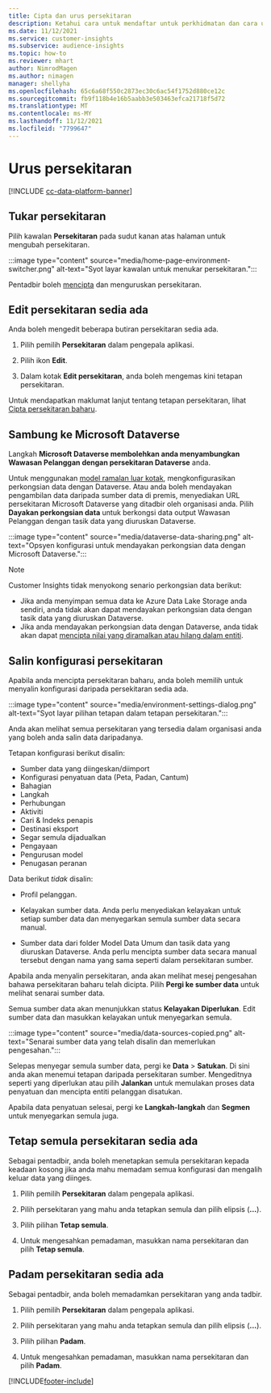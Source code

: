 ```yaml
---
title: Cipta dan urus persekitaran
description: Ketahui cara untuk mendaftar untuk perkhidmatan dan cara untuk menguruskan persekitaran.
ms.date: 11/12/2021
ms.service: customer-insights
ms.subservice: audience-insights
ms.topic: how-to
ms.reviewer: mhart
author: NimrodMagen
ms.author: nimagen
manager: shellyha
ms.openlocfilehash: 65c6a68f550c2873ec30c6ac54f1752d880ce12c
ms.sourcegitcommit: fb9f118b4e16b5aabb3e503463efca21718f5d72
ms.translationtype: MT
ms.contentlocale: ms-MY
ms.lasthandoff: 11/12/2021
ms.locfileid: "7799647"
---
```

# <a name="manage-environments"></a>Urus persekitaran

[!INCLUDE [cc-data-platform-banner](../includes/cc-data-platform-banner.md)]

## <a name="switch-environments"></a>Tukar persekitaran

Pilih kawalan **Persekitaran** pada sudut kanan atas halaman untuk mengubah persekitaran.

:::image type="content" source="media/home-page-environment-switcher.png" alt-text="Syot layar kawalan untuk menukar persekitaran.":::

Pentadbir boleh [mencipta](create-environment.md) dan menguruskan persekitaran.

## <a name="edit-an-existing-environment"></a>Edit persekitaran sedia ada

Anda boleh mengedit beberapa butiran persekitaran sedia ada.

1.  Pilih pemilih **Persekitaran** dalam pengepala aplikasi.

2.  Pilih ikon **Edit**.

3. Dalam kotak **Edit persekitaran**, anda boleh mengemas kini tetapan persekitaran.

Untuk mendapatkan maklumat lanjut tentang tetapan persekitaran, lihat [Cipta persekitaran baharu](create-environment.md).

## <a name="connect-to-microsoft-dataverse"></a>Sambung ke Microsoft Dataverse
   
Langkah **Microsoft Dataverse membolehkan anda menyambungkan Wawasan Pelanggan dengan persekitaran Dataverse** anda.

Untuk menggunakan [model ramalan luar kotak](predictions-overview.md#out-of-box-models), mengkonfigurasikan perkongsian data dengan Dataverse. Atau anda boleh mendayakan pengambilan data daripada sumber data di premis, menyediakan URL persekitaran Microsoft Dataverse yang ditadbir oleh organisasi anda. Pilih **Dayakan perkongsian data** untuk berkongsi data output Wawasan Pelanggan dengan tasik data yang diuruskan Dataverse.

:::image type="content" source="media/dataverse-data-sharing.png" alt-text="Opsyen konfigurasi untuk mendayakan perkongsian data dengan Microsoft Dataverse.":::

> [!NOTE]
> Customer Insights tidak menyokong senario perkongsian data berikut:
> - Jika anda menyimpan semua data ke Azure Data Lake Storage anda sendiri, anda tidak akan dapat mendayakan perkongsian data dengan tasik data yang diuruskan Dataverse.
> - Jika anda mendayakan perkongsian data dengan Dataverse, anda tidak akan dapat [mencipta nilai yang diramalkan atau hilang dalam entiti](predictions.md).

## <a name="copy-the-environment-configuration"></a>Salin konfigurasi persekitaran

Apabila anda mencipta persekitaran baharu, anda boleh memilih untuk menyalin konfigurasi daripada persekitaran sedia ada. 

:::image type="content" source="media/environment-settings-dialog.png" alt-text="Syot layar pilihan tetapan dalam tetapan persekitaran.":::

Anda akan melihat semua persekitaran yang tersedia dalam organisasi anda yang boleh anda salin data daripadanya.

Tetapan konfigurasi berikut disalin:

- Sumber data yang diingeskan/diimport
- Konfigurasi penyatuan data (Peta, Padan, Cantum)
- Bahagian
- Langkah
- Perhubungan
- Aktiviti
- Cari & Indeks penapis
- Destinasi eksport
- Segar semula dijadualkan
- Pengayaan
- Pengurusan model
- Penugasan peranan

Data berikut *tidak* disalin:

- Profil pelanggan.
- Kelayakan sumber data. Anda perlu menyediakan kelayakan untuk setiap sumber data dan menyegarkan semula sumber data secara manual.

- Sumber data dari folder Model Data Umum dan tasik data yang diuruskan Dataverse. Anda perlu mencipta sumber data secara manual tersebut dengan nama yang sama seperti dalam persekitaran sumber.

Apabila anda menyalin persekitaran, anda akan melihat mesej pengesahan bahawa persekitaran baharu telah dicipta. Pilih **Pergi ke sumber data** untuk melihat senarai sumber data.

Semua sumber data akan menunjukkan status **Kelayakan Diperlukan**. Edit sumber data dan masukkan kelayakan untuk menyegarkan semula.

:::image type="content" source="media/data-sources-copied.png" alt-text="Senarai sumber data yang telah disalin dan memerlukan pengesahan.":::

Selepas menyegar semula sumber data, pergi ke **Data** > **Satukan**. Di sini anda akan menemui tetapan daripada persekitaran sumber. Mengeditnya seperti yang diperlukan atau pilih **Jalankan** untuk memulakan proses data penyatuan dan mencipta entiti pelanggan disatukan.

Apabila data penyatuan selesai, pergi ke **Langkah-langkah** dan **Segmen** untuk menyegarkan semula juga.

## <a name="reset-an-existing-environment"></a>Tetap semula persekitaran sedia ada

Sebagai pentadbir, anda boleh menetapkan semula persekitaran kepada keadaan kosong jika anda mahu memadam semua konfigurasi dan mengalih keluar data yang diinges.

1.  Pilih pemilih **Persekitaran** dalam pengepala aplikasi. 

2.  Pilih persekitaran yang mahu anda tetapkan semula dan pilih elipsis (**...**). 

3. Pilih pilihan **Tetap semula**. 

4.  Untuk mengesahkan pemadaman, masukkan nama persekitaran dan pilih **Tetap semula**.

## <a name="delete-an-existing-environment"></a>Padam persekitaran sedia ada

Sebagai pentadbir, anda boleh memadamkan persekitaran yang anda tadbir.

1.  Pilih pemilih **Persekitaran** dalam pengepala aplikasi.

2.  Pilih persekitaran yang mahu anda tetapkan semula dan pilih elipsis (**...**). 

3. Pilih pilihan **Padam**. 

4.  Untuk mengesahkan pemadaman, masukkan nama persekitaran dan pilih **Padam**.


[!INCLUDE[footer-include](../includes/footer-banner.md)]
